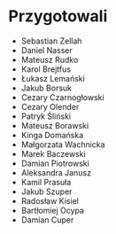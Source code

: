 # Przygotowali
- Sebastian Zellah
- Daniel Nasser
- Mateusz Rudko
- Karol Brejtfus
- Łukasz Lemański
- Jakub Borsuk
- Cezary Czarnogłowski
- Cezary Olender
- Patryk Śliński
- Mateusz Borawski
- Kinga Domańska
- Małgorzata Wachnicka
- Marek Baczewski
- Damian Piotrowski
- Aleksandra Janusz
- Kamil Prasuła
- Jakub Szuper
- Radosław Kisiel
- Bartłomiej Ocypa
- Damian Cuper
